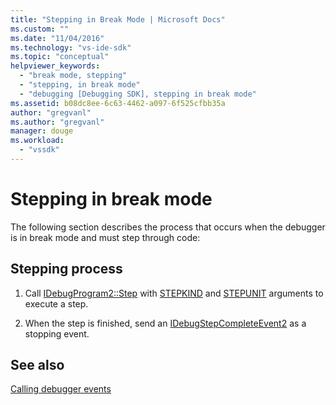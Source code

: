 ```yaml
---
title: "Stepping in Break Mode | Microsoft Docs"
ms.custom: ""
ms.date: "11/04/2016"
ms.technology: "vs-ide-sdk"
ms.topic: "conceptual"
helpviewer_keywords: 
  - "break mode, stepping"
  - "stepping, in break mode"
  - "debugging [Debugging SDK], stepping in break mode"
ms.assetid: b08dc8ee-6c63-4462-a097-6f525cfbb35a
author: "gregvanl"
ms.author: "gregvanl"
manager: douge
ms.workload: 
  - "vssdk"
---
```

# Stepping in break mode
The following section describes the process that occurs when the debugger is in break mode and must step through code:  
  
## Stepping process  
  
1.  Call [IDebugProgram2::Step](../../extensibility/debugger/reference/idebugprogram2-step.md) with [STEPKIND](../../extensibility/debugger/reference/stepkind.md) and [STEPUNIT](../../extensibility/debugger/reference/stepunit.md) arguments to execute a step.  
  
2.  When the step is finished, send an [IDebugStepCompleteEvent2](../../extensibility/debugger/reference/idebugstepcompleteevent2.md) as a stopping event.  
  
## See also  
 [Calling debugger events](../../extensibility/debugger/calling-debugger-events.md)
